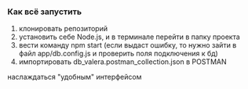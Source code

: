 ### Как всё запустить

1) клонировать репозиторий 
2) установить cебе Node.js, и в терминале перейти в папку проекта 
3) вести команду npm start (если выдаст ошибку, то нужно зайти в файл app/db.config.js и проверить поля подключения к бд) 
4) импортировать db_valera.postman_collection.json в POSTMAN

наслаждаться "удобным" интерфейсом
